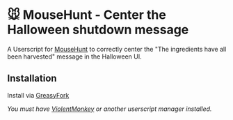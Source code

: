# 🐭️ MouseHunt - Center the Halloween shutdown message

A Userscript for [MouseHunt](https://mousehuntgame.com) to correctly center the "The ingredients have all been harvested" message in the Halloween UI.

## Installation

Install via [GreasyFork](https://greasyfork.org/en/scripts/454166-mousehunt-center-the-halloween-shutdown-message)

*You must have [ViolentMonkey](https://violentmonkey.github.io/) or another userscript manager installed.*
